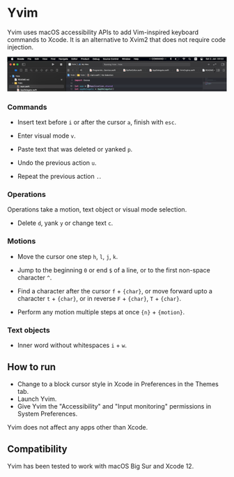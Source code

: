#  Yvim

Yvim uses macOS accessibility APIs to add Vim-inspired keyboard commands to Xcode. It is an alternative to Xvim2 that does not require code injection.

![Command mode](screenshot.png)

### Commands

* Insert text before `i` or after the cursor `a`, finish with `esc`.

* Enter visual mode `v`.

* Paste text that was deleted or yanked `p`.

* Undo the previous action `u`.

* Repeat the previous action `.`.

### Operations

Operations take a motion, text object or visual mode selection.

* Delete `d`, yank `y` or change text `c`.

### Motions

* Move the cursor one step `h`, `l`, `j`, `k`.

* Jump to the beginning `0` or end `$` of a line, or to the first non-space character `^`.

* Find a character after the cursor `f` + `{char}`, or move forward upto a character `t` + `{char}`, or in reverse `F` + `{char}`, `T` + `{char}`.

* Perform any motion multiple steps at once `{n}` + `{motion}`.

### Text objects

* Inner word without whitespaces `i` + `w`.

## How to run

* Change to a block cursor style in Xcode in Preferences in the Themes tab.
* Launch Yvim.
* Give Yvim the "Accessibility" and "Input monitoring" permissions in System Preferences.

Yvim does not affect any apps other than Xcode.

## Compatibility

Yvim has been tested to work with macOS Big Sur and Xcode 12.
